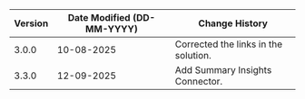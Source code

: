 | **Version** | **Date Modified (DD-MM-YYYY)** | **Change History**                                  |
|-------------|--------------------------------|-----------------------------------------------------|
| 3.0.0       | 10-08-2025                     | Corrected the links in the solution.  	             |  
| 3.3.0       | 12-09-2025                     | Add Summary Insights Connector.      	             |  

